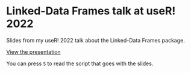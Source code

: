 # Linked-Data Frames talk at useR! 2022

Slides from my useR! 2022 talk about the Linked-Data Frames package.

[View the presentation](https://robsteranium.github.io/user2022-ldf-talk/)

You can press `S` to read the script that goes with the slides.
